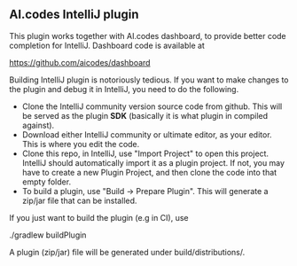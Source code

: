 AI.codes IntelliJ plugin
-------------------------

This plugin works together with AI.codes dashboard, to provide
better code completion for IntelliJ. Dashboard code is available at

https://github.com/aicodes/dashboard


Building IntelliJ plugin is notoriously tedious. If you want to make changes to the plugin and debug it in IntelliJ, you need to do the following.

* Clone the IntelliJ community version source code from github. This will be served as the plugin **SDK** (basically it is what plugin in compiled against).
* Download either IntelliJ community or ultimate editor, as your editor. This is where you edit the code.
* Clone this repo, in IntelliJ, use "Import Project" to open this project. IntelliJ should automatically import it as a plugin project. If not, you may have to create a new Plugin Project, and then clone the code into that empty folder.
* To build a plugin, use "Build -> Prepare Plugin". This will generate a zip/jar file that can be installed.


If you just want to build the plugin (e.g in CI), use

  ./gradlew buildPlugin

A plugin (zip/jar) file will be generated under build/distributions/.
